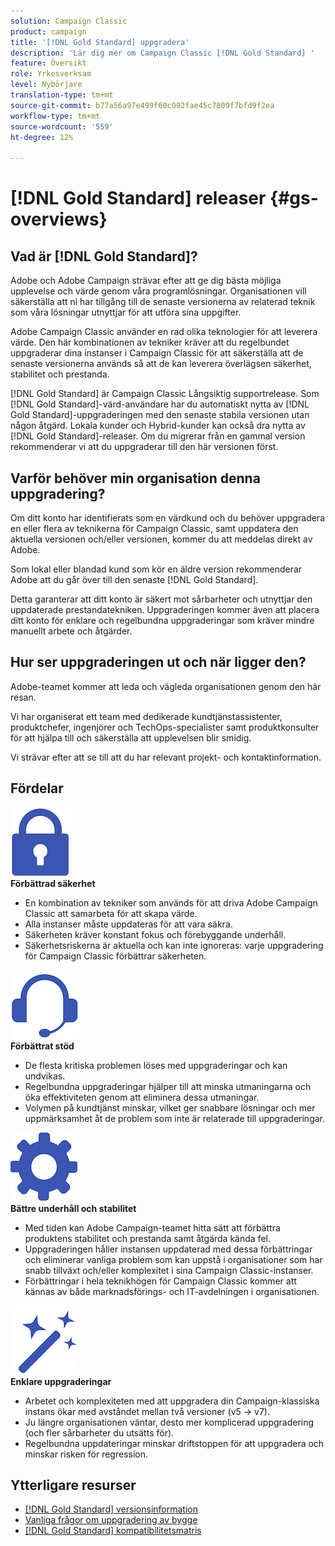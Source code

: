 ```yaml
---
solution: Campaign Classic
product: campaign
title: '[!DNL Gold Standard] uppgradera'
description: 'Lär dig mer om Campaign Classic [!DNL Gold Standard] '
feature: Översikt
role: Yrkesverksam
level: Nybörjare
translation-type: tm+mt
source-git-commit: b77a56a97e499f60c092fae45c7809f7bfd9f2ea
workflow-type: tm+mt
source-wordcount: '559'
ht-degree: 12%

---
```



# [!DNL Gold Standard] releaser  {#gs-overviews}

## Vad är [!DNL Gold Standard]?

Adobe och Adobe Campaign strävar efter att ge dig bästa möjliga upplevelse och värde genom våra programlösningar. Organisationen vill säkerställa att ni har tillgång till de senaste versionerna av relaterad teknik som våra lösningar utnyttjar för att utföra sina uppgifter.

Adobe Campaign Classic använder en rad olika teknologier för att leverera värde. Den här kombinationen av tekniker kräver att du regelbundet uppgraderar dina instanser i Campaign Classic för att säkerställa att de senaste versionerna används så att de kan leverera överlägsen säkerhet, stabilitet och prestanda.

[!DNL Gold Standard] är Campaign Classic Långsiktig supportrelease. Som [!DNL Gold Standard]-värd-användare har du automatiskt nytta av [!DNL Gold Standard]-uppgraderingen med den senaste stabila versionen utan någon åtgärd. Lokala kunder och Hybrid-kunder kan också dra nytta av [!DNL Gold Standard]-releaser. Om du migrerar från en gammal version rekommenderar vi att du uppgraderar till den här versionen först.

## Varför behöver min organisation denna uppgradering?

Om ditt konto har identifierats som en värdkund och du behöver uppgradera en eller flera av teknikerna för Campaign Classic, samt uppdatera den aktuella versionen och/eller versionen, kommer du att meddelas direkt av Adobe.

Som lokal eller blandad kund som kör en äldre version rekommenderar Adobe att du går över till den senaste [!DNL Gold Standard].

Detta garanterar att ditt konto är säkert mot sårbarheter och utnyttjar den uppdaterade prestandatekniken. Uppgraderingen kommer även att placera ditt konto för enklare och regelbundna uppgraderingar som kräver mindre manuellt arbete och åtgärder.

## Hur ser uppgraderingen ut och när ligger den?

Adobe-teamet kommer att leda och vägleda organisationen genom den här resan.

Vi har organiserat ett team med dedikerade kundtjänstassistenter, produktchefer, ingenjörer och TechOps-specialister samt produktkonsulter för att hjälpa till och säkerställa att upplevelsen blir smidig.

Vi strävar efter att se till att du har relevant projekt- och kontaktinformation.

## Fördelar

<tr>
  <td>
      <img alt="Säkerhet" src="assets/do-not-localize/security.png"/>
    <div>
    <strong>Förbättrad säkerhet</strong>
    </div>
    <ul>
    <li>En kombination av tekniker som används för att driva Adobe Campaign Classic att samarbeta för att skapa värde.</li>
    <li>Alla instanser måste uppdateras för att vara säkra.</li>
    <li>Säkerheten kräver konstant fokus och förebyggande underhåll.</li>
    <li>Säkerhetsriskerna är aktuella och kan inte ignoreras: varje uppgradering för Campaign Classic förbättrar säkerheten.</li>
    </ul>
  </td>

<td>
      <img alt="Support" src="assets/do-not-localize/support.png" />
    <div>
    <strong>Förbättrat stöd</strong>
    </div>
    <ul>
    <li>De flesta kritiska problemen löses med uppgraderingar och kan undvikas.</li>
    <li>Regelbundna uppgraderingar hjälper till att minska utmaningarna och öka effektiviteten genom att eliminera dessa utmaningar.</li>
    <li>Volymen på kundtjänst minskar, vilket ger snabbare lösningar och mer uppmärksamhet åt de problem som inte är relaterade till uppgraderingar.</li>
    </ul>
  </td>
</tr>

<tr>
  <td>
      <img alt="Underhåll" src="assets/do-not-localize/maintenance.png"/>
    <div>
    <strong>Bättre underhåll och stabilitet</strong>
    </div>
    <ul>
    <li>Med tiden kan Adobe Campaign-teamet hitta sätt att förbättra produktens stabilitet och prestanda samt åtgärda kända fel.</li>
    <li>Uppgraderingen håller instansen uppdaterad med dessa förbättringar och eliminerar vanliga problem som kan uppstå i organisationer som har snabb tillväxt och/eller komplexitet i sina Campaign Classic-instanser.</li>
    <li>Förbättringar i hela teknikhögen för Campaign Classic kommer att kännas av både marknadsförings- och IT-avdelningen i organisationen.</li>
    </ul>
  </td>

<td>
      <img alt="Versionsuppgradering" src="assets/do-not-localize/upgrades.png" />
    <div>
    <strong>Enklare uppgraderingar</strong>
    </a>
    </div>
    <ul>
    <li>Arbetet och komplexiteten med att uppgradera din Campaign-klassiska instans ökar med avståndet mellan två versioner (v5 -&gt; v7).</li>
    <li>Ju längre organisationen väntar, desto mer komplicerad uppgradering (och fler sårbarheter du utsätts för).</li>
    <li>Regelbundna uppdateringar minskar driftstoppen för att uppgradera och minskar risken för regression.</li>
    </ul>
  </td>
</tr>
</table>

## Ytterligare resurser

* [[!DNL Gold Standard] versionsinformation](gold-standard.md)
* [Vanliga frågor om uppgradering av bygge](../../platform/using/faq-build-upgrade.md)
* [[!DNL Gold Standard] kompatibilitetsmatris](compatibility-matrix-gs.md)
